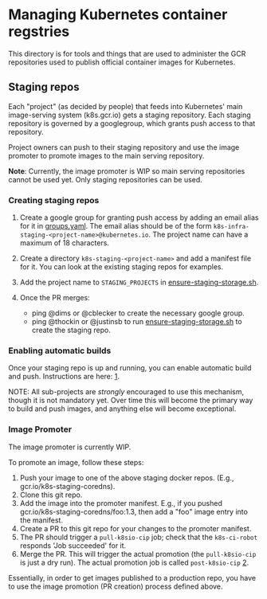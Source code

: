 # Managing Kubernetes container regstries

This directory is for tools and things that are used to administer the GCR
repositories used to publish official container images for Kubernetes.

## Staging repos

Each "project" (as decided by people) that feeds into Kubernetes' main
image-serving system (k8s.gcr.io) gets a staging repository.  Each staging
repository is governed by a googlegroup, which grants push access to that
repository.

Project owners can push to their staging repository and use the image promoter
to promote images to the main serving repository.

**Note**: Currently, the image promoter is WIP so main serving repositories
cannot be used yet. Only staging repositories can be used. 

### Creating staging repos

1. Create a google group for granting push access by adding an email
alias for it in [groups.yaml]. The email alias should be of the form
`k8s-infra-staging-<project-name>@kubernetes.io`. The project name
can have a maximum of 18 characters.

2. Create a directory `k8s-staging-<project-name>` and add a manifest
file for it. You can look at the existing staging repos for examples.

3. Add the project name to `STAGING_PROJECTS` in
   [ensure-staging-storage.sh].

4. Once the PR merges:
    - ping @dims or @cblecker to create the necessary google group.
    - ping @thockin or @justinsb to run [ensure-staging-storage.sh] to create
    the staging repo.

### Enabling automatic builds

Once your staging repo is up and running, you can enable automatic build and
push.  Instructions are here: [1].

NOTE: All sub-projects are *strongly* encouraged to use this mechanism, though
it is not mandatory yet.  Over time this will become the primary way to build
and push images, and anything else will become exceptional.

### Image Promoter

The image promoter is currently WIP.

To promote an image, follow these steps:

1. Push your image to one of the above staging docker repos. (E.g.,
   gcr.io/k8s-staging-coredns).
1. Clone this git repo.
1. Add the image into the promoter manifest. E.g., if you pushed
   gcr.io/k8s-staging-coredns/foo:1.3, then add a "foo" image entry into the
   manifest.
1. Create a PR to this git repo for your changes to the promoter manifest.
1. The PR should trigger a `pull-k8sio-cip` job; check that the `k8s-ci-robot`
   responds 'Job succeeded' for it.
1. Merge the PR. This will trigger the actual promotion (the `pull-k8sio-cip`
   is just a dry run). The actual promotion job is called `post-k8sio-cip` [2].

Essentially, in order to get images published to a production repo, you have to
use the image promotion (PR creation) process defined above.

[1]: https://github.com/kubernetes/test-infra/blob/master/config/jobs/image-pushing/README.md
[2]: https://k8s-testgrid.appspot.com/sig-release-misc#post-k8sio-cip
[ensure-staging-storage.sh]: /infra/gcp/ensure-staging-storage.sh
[groups.yaml]: /groups/groups.yaml
